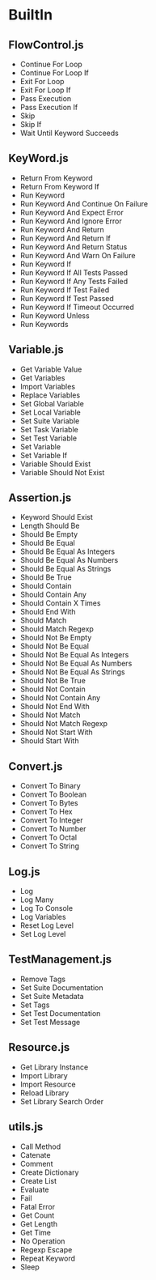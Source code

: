 # BuiltIn
## FlowControl.js
- Continue For Loop
- Continue For Loop If
- Exit For Loop
- Exit For Loop If
- Pass Execution
- Pass Execution If
- Skip
- Skip If
- Wait Until Keyword Succeeds 

## KeyWord.js
- Return From Keyword
- Return From Keyword If
- Run Keyword
- Run Keyword And Continue On Failure
- Run Keyword And Expect Error
- Run Keyword And Ignore Error
- Run Keyword And Return
- Run Keyword And Return If
- Run Keyword And Return Status
- Run Keyword And Warn On Failure
- Run Keyword If
- Run Keyword If All Tests Passed
- Run Keyword If Any Tests Failed
- Run Keyword If Test Failed
- Run Keyword If Test Passed
- Run Keyword If Timeout Occurred
- Run Keyword Unless
- Run Keywords

## Variable.js
- Get Variable Value
- Get Variables
- Import Variables
- Replace Variables
- Set Global Variable
- Set Local Variable
- Set Suite Variable
- Set Task Variable
- Set Test Variable
- Set Variable
- Set Variable If
- Variable Should Exist
- Variable Should Not Exist

## Assertion.js
- Keyword Should Exist
- Length Should Be
- Should Be Empty
- Should Be Equal
- Should Be Equal As Integers
- Should Be Equal As Numbers
- Should Be Equal As Strings
- Should Be True
- Should Contain
- Should Contain Any
- Should Contain X Times
- Should End With
- Should Match
- Should Match Regexp
- Should Not Be Empty
- Should Not Be Equal
- Should Not Be Equal As Integers
- Should Not Be Equal As Numbers
- Should Not Be Equal As Strings
- Should Not Be True
- Should Not Contain
- Should Not Contain Any
- Should Not End With
- Should Not Match
- Should Not Match Regexp
- Should Not Start With
- Should Start With

## Convert.js
- Convert To Binary 
- Convert To Boolean 
- Convert To Bytes 
- Convert To Hex 
- Convert To Integer 
- Convert To Number 
- Convert To Octal 
- Convert To String

## Log.js
- Log 
- Log Many 
- Log To Console 
- Log Variables 
- Reset Log Level 
- Set Log Level

## TestManagement.js
- Remove Tags
- Set Suite Documentation
- Set Suite Metadata
- Set Tags
- Set Test Documentation
- Set Test Message

## Resource.js
- Get Library Instance
- Import Library
- Import Resource
- Reload Library
- Set Library Search Order

## utils.js
- Call Method 
- Catenate 
- Comment 
- Create Dictionary 
- Create List
- Evaluate
- Fail
- Fatal Error
- Get Count
- Get Length
- Get Time
- No Operation
- Regexp Escape
- Repeat Keyword
- Sleep
